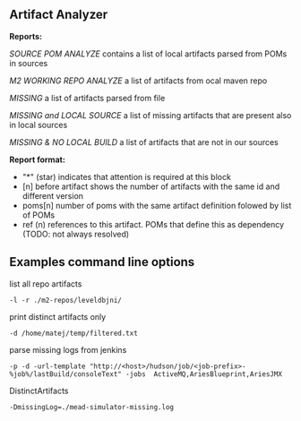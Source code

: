 ## Artifact Analyzer ##

**Reports:**

*SOURCE POM ANALYZE* contains a list of local artifacts parsed from POMs in sources

*M2 WORKING REPO ANALYZE* a list of artifacts from ocal maven repo

*MISSING* a list of artifacts parsed from file

*MISSING and LOCAL SOURCE* a list of missing artifacts that are present also in local sources

*MISSING & NO LOCAL BUILD* a list of artifacts that are not in our sources

**Report format:**

- "*" (star) indicates that attention is required at this block
- [n] before artifact shows the number of artifacts with the same id and different version
- poms[n] number of poms with the same artifact definition folowed by list of POMs
- ref (n) references to this artifact. POMs that define this as dependency (TODO: not always resolved)

## Examples command line options
    
list all repo artifacts

    -l -r ./m2-repos/leveldbjni/
    
print distinct artifacts only

    -d /home/matej/temp/filtered.txt

parse missing logs from jenkins
    
    -p -d -url-template "http://<host>/hudson/job/<job-prefix>-%job%/lastBuild/consoleText" -jobs  ActiveMQ,AriesBlueprint,AriesJMX

DistinctArtifacts

    -DmissingLog=./mead-simulator-missing.log
